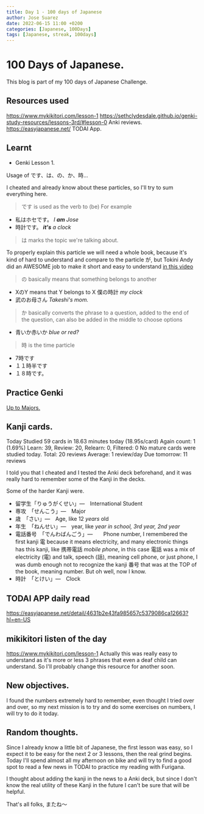 ```yaml
---
title: Day 1 - 100 days of Japanese
author: Jose Suarez
date: 2022-06-15 11:00 +0200
categories: [Japanese, 100Days]
tags: [Japanese, streak, 100days]
---
```


# 100 Days of Japanese.

This blog is part of my 100 days of Japanese Challenge.


## Resources used
https://www.mykikitori.com/lesson-1
https://sethclydesdale.github.io/genki-study-resources/lessons-3rd/#lesson-0
Anki reviews.
https://easyjapanese.net/ TODAI App.


## Learnt

* Genki Lesson 1.

Usage of です、は、の、か、時...

I cheated and already know about these particles, so I'll try to sum everything here.

> です is used as the verb to (be) For example

* 私はホセです。
	_I **am** Jose_
* 時計です。
  _**it's** a clock_

> は marks the topic we're talking about.

To properly explain this particle we will need a whole book, because it's kind of hard to understand and compare to the particle が, but Tokini Andy did an AWESOME job to make it short and easy to understand [in this video](https://www.youtube.com/watch?v=ytjRoTwWnzw)

> の basically means that something belongs to another

* XのY means that Y belongs to X
  僕の時計
  _my clock_
* 武のお母さん
  _Takeshi's mom._

> か basically converts the phrase to a question, added to the end of the question, can also be added in the middle to choose options

* 青いか赤いか
  _blue or red?_

> 時 is the time particle　

* 7時です
* １１時半です
* １８時です。


## Practice Genki
[Up to Majors.](https://sethclydesdale.github.io/genki-study-resources/lessons-3rd/lesson-1/vocab-5/)


## Kanji cards.

Today
Studied 59 cards in 18.63 minutes today (18.95s/card)
Again count: 1 (1.69%)
Learn: 39, Review: 20, Relearn: 0, Filtered: 0
No mature cards were studied today.
Total:	20 reviews
Average:	1 review/day
Due tomorrow:	11 reviews

I told you that I cheated and I tested the Anki deck beforehand, and it was really hard to remember some of the Kanji in the decks.

Some of the harder Kanji were.

* 留学生「りゅうがくせい」―　International Student
* 専攻　「せんこう」―　Major
* 歳　「さい」―　Age, like 12 _years_ old
* 年生　「ねんせい」―　year, like _year in school, 3rd year, 2nd year_
* 電話番号　「でんわばんごう」―　　Phone number, I remembered the first kanji 電 because it means electricity, and many electronic things has this kanji, like 携帯電話 _mobile phone_, in this case 電話 was a mix of electricity (電) and talk, speech (話), meaning cell phone, or just phone, I was dumb enough not to recognize the kanji 番号 that was at the TOP of the book, meaning number. But oh well, now I know.
* 時計　「とけい」―　Clock

## TODAI APP daily read

https://easyjapanese.net/detail/4631b2e43fa985657c5379086ca12663?hl=en-US

## mikikitori listen of the day

https://www.mykikitori.com/lesson-1
Actually this was really easy to understand as it's more or less 3 phrases that even a deaf child can understand. So I'll probably change this resource for another soon.

## New objectives.
I found the numbers extremely hard to remember, even thought I tried over and over, so my next mission is to try and do some exercises on numbers, I will try to do it today.

## Random thoughts.
Since I already know a little bit of Japanese, the first lesson was easy, so I expect it to be easy for the next 2 or 3 lessons, then the real grind begins. Today I'll spend almost all my afternoon on bike and will try to find a good spot to read a few news in TODAI to practice my reading with Furigana.

I thought about adding the kanji in the news to a Anki deck, but since I don't know the real utility of these Kanji in the future I can't be sure that will be helpful.

That's all folks, またね～

